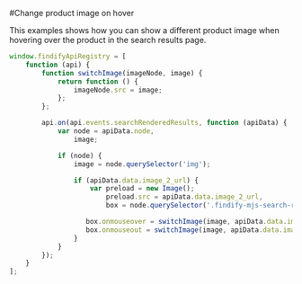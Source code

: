 #Change product image on hover

This examples shows how you can show a different product image when hovering over the product in the search results page.

```javascript
window.findifyApiRegistry = [
    function (api) {
        function switchImage(imageNode, image) {
            return function () {
                imageNode.src = image;
            };
        };

        api.on(api.events.searchRenderedResults, function (apiData) {
            var node = apiData.node,
                image;

            if (node) {
                image = node.querySelector('img');

                if (apiData.data.image_2_url) {
                    var preload = new Image();
                        preload.src = apiData.data.image_2_url,
                        box = node.querySelector('.findify-mjs-search-results__main__content__product__box__image');

                   box.onmouseover = switchImage(image, apiData.data.image_2_url);
                   box.onmouseout = switchImage(image, apiData.data.image_url);
                }
            }
        });
    }
];
```
